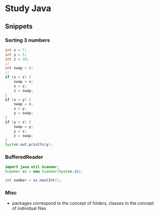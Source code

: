 # Study Java

## Snippets

### Sorting 3 numbers
```Java
int x = 7;
int y = 5;
int z = 10;
//
int swap = 0;
//
if (x > z) {
    swap = x;
    x = z;
    z = swap;
}
if (x > y) {
    swap = x;
    x = y;
    y = swap;
}
if (y > z) {
    swap = y;
    y = z;
    z = swap;
}
System.out.println(y);
```

### BufferedReader
```Java
import java.util.Scanner;
Scanner sc = new Scanner(System.in);

int number = sc.nextInt();
```

### Misc
- packages correspond to the concept of folders, classes to the concept of individual files
